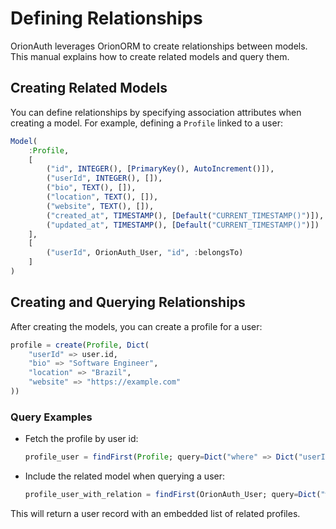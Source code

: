 # Defining Relationships

OrionAuth leverages OrionORM to create relationships between models. This manual explains how to create related models and query them.

## Creating Related Models
You can define relationships by specifying association attributes when creating a model. For example, defining a `Profile` linked to a user:

```julia
Model(
    :Profile,
    [
        ("id", INTEGER(), [PrimaryKey(), AutoIncrement()]),
        ("userId", INTEGER(), []),
        ("bio", TEXT(), []),
        ("location", TEXT(), []),
        ("website", TEXT(), []),
        ("created_at", TIMESTAMP(), [Default("CURRENT_TIMESTAMP()")]),
        ("updated_at", TIMESTAMP(), [Default("CURRENT_TIMESTAMP()")])
    ],
    [
        ("userId", OrionAuth_User, "id", :belongsTo)
    ]
)
```

## Creating and Querying Relationships
After creating the models, you can create a profile for a user:
```julia
profile = create(Profile, Dict(
    "userId" => user.id,
    "bio" => "Software Engineer",
    "location" => "Brazil",
    "website" => "https://example.com"
))
```

### Query Examples
- Fetch the profile by user id:
  ```julia
  profile_user = findFirst(Profile; query=Dict("where" => Dict("userId" => user.id)))
  ```
- Include the related model when querying a user:
  ```julia
  profile_user_with_relation = findFirst(OrionAuth_User; query=Dict("where" => Dict("id" => profile.userId), "include" => [Profile]))
  ```
This will return a user record with an embedded list of related profiles.
